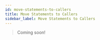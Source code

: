 ```yaml
---
id: move-statements-to-callers
title: Move Statements to Callers
sidebar_label: Move Statements to Callers
---
```


> Coming soon!
